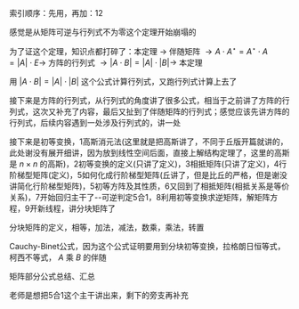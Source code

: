 索引顺序：先用，再加：12    
    
感觉是从矩阵可逆与行列式不为零这个定理开始崩塌的    
    
为了证这个定理，知识点都打碎了：本定理 $\to$ 伴随矩阵 $\to A\cdot A^\star=A^\star\cdot A=|A|\cdot E\to$ 方阵的行列式 $\to|A\cdot B|=|A|\cdot|B|\to$ 本定理    
    
    
    
用 $|A\cdot B|=|A|\cdot|B|$ 这个公式计算行列式，又跑行列式计算上去了    
    
    
    
接下来是方阵的行列式，从行列式的角度讲了很多公式，相当于之前讲了方阵的行列式，这次又补充了内容，最后又扯到了伴随矩阵的行列式；感觉应该先讲方阵的行列式，后续内容遇到一处涉及行列式的，讲一处    
    
    
    
接下来是初等变换，1高斯消元法(这里就是把高斯讲了，不同于丘版开篇就讲的，此处谢没有展开细讲，因为放到线性空间后面，直接上解结构定理了，这里的高斯是 $n\times n$ 的高斯)，2初等变换的定义(只讲了定义)，3相抵矩阵(只讲了定义)，4行阶梯型矩阵(定义)，5如何化成行阶梯型矩阵(丘讲了，但是比丘的严格，但是谢没讲简化行阶梯型矩阵)，5初等方阵及其性质，6又回到了相抵矩阵(相抵关系是等价关系)，7开始回归主干了--可逆判定5合1，8利用初等变换求逆矩阵，解矩阵方程，9开新线程，讲分块矩阵了    
    
    
    
分块矩阵的定义，相等，加法，减法，数乘，乘法，转置    
    
    
    
Cauchy-Binet公式，因为这个公式证明要用到分块初等变换，拉格朗日恒等式，柯西不等式， $A$ 乘 $B$ 的伴随    
    
    
    
矩阵部分公式总结、汇总    
    
    
    
老师是想把5合1这个主干讲出来，剩下的旁支再补充    
    

